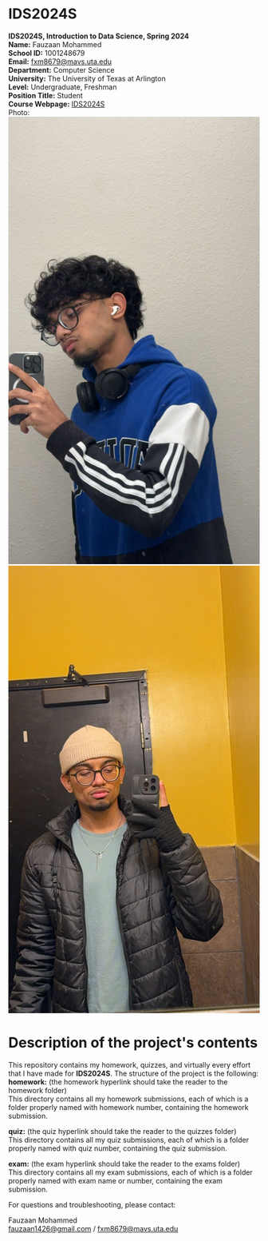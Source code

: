 # IDS2024S
**IDS2024S, Introduction to Data Science, Spring 2024**  
**Name:** Fauzaan Mohammed  
**School ID:** 1001248679  
**Email:** fxm8679@mavs.uta.edu   
**Department:** Computer Science   
**University:**  The University of Texas at Arlington  
**Level:**  Undergraduate, Freshman  
**Position Title:** Student  
**Course Webpage:** [IDS2024S](www.cdslab.org/IDS2024S)  
Photo: ![This is Fauzaan](fauzaan.JPG) ![This is Fauzaan too](faz.JPG)    
# Description of the project's contents #  
This repository contains my homework, quizzes, and virtually every effort that I have made for **IDS2024S**. The structure of the project is the following:  
**homework:** (the homework hyperlink should take the reader to the homework folder)  
This directory contains all my homework submissions, each of which is a folder properly named with homework number, containing the homework submission.  

**quiz:** (the quiz hyperlink should take the reader to the quizzes folder)  
This directory contains all my quiz submissions, each of which is a folder properly named with quiz number, containing the quiz submission.  

**exam:** (the exam hyperlink should take the reader to the exams folder)  
This directory contains all my exam submissions, each of which is a folder properly named with exam name or number, containing the exam submission.  

For questions and troubleshooting, please contact:  

Fauzaan Mohammed  
fauzaan1426@gmail.com / fxm8679@mavs.uta.edu  


